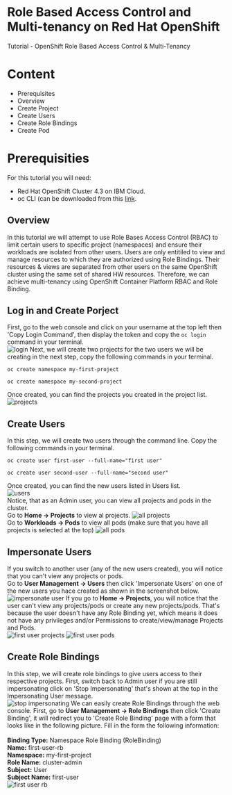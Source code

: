 # Role Based Access Control and Multi-tenancy on Red Hat OpenShift
Tutorial - OpenShift Role Based Access Control &amp; Multi-Tenancy

# Content
- Prerequisites
- Overview
- Create Project
- Create Users
- Create Role Bindings
- Create Pod

# Prerequisities
For this tutorial you will need:<br>
- Red Hat OpenShift Cluster 4.3 on IBM Cloud.<br>
- oc CLI (can be downloaded from this <a href="https://mirror.openshift.com/pub/openshift-v4/clients/oc/4.3/">link</a>.<br>
## Overview
In this tutorial we will attempt to use Role Bases Access Control (RBAC) to limit certain users to specific project (namespaces) and ensure their workloads are isolated from other users. Users are only entitiled to view and manage resources to which they are authorized using Role Bindings. Their resources & views are separated from other users on the same OpenShift cluster using the same set of shared HW resources. Therefore, we can achieve multi-tenancy using OpenShift Container Platform RBAC and Role Binding.

## Log in and Create Porject
First, go to the web console and click on your username at the top left then 'Copy Login Command', then display the token and copy the ```oc login``` command in your terminal.<br>
![login](https://user-images.githubusercontent.com/36239840/97104809-26821500-16d0-11eb-936e-c2b7fb914523.JPG)
Next, we will create two projects for the two users we will be creating in the next step, copy the following commands in your terminal.<br>
```
oc create namespace my-first-project
```
```
oc create namespace my-second-project
```
Once created, you can find the projects you created in the project list.<br>
![projects](https://user-images.githubusercontent.com/36239840/97105004-84632c80-16d1-11eb-9689-64afe4e8679a.JPG)

## Create Users
In this step, we will create two users through the command line. Copy the following commands in your terminal.<br>
```
oc create user first-user --full-name="first user"
```
```
oc create user second-user --full-name="second user"
```
Once created, you can find the new users listed in Users list.<br>
![users](https://user-images.githubusercontent.com/36239840/97105173-7235be00-16d2-11eb-92a0-315f90abde85.JPG)
<br>
Notice, that as an Admin user, you can view all projects and pods in the cluster.<br> Go to <b>Home &#8594; Projects</b> to view al projects.
![all projects](https://user-images.githubusercontent.com/36239840/97105271-0738b700-16d3-11eb-86cd-267ea26c316b.JPG)
<br> Go to <b>Workloads &#8594; Pods</b> to view all pods (make sure that you have all projects is selected at the top)
![all pods](https://user-images.githubusercontent.com/36239840/97105447-271caa80-16d4-11eb-9a7c-418f444ec939.JPG)
<br>
## Impersonate Users
If you switch to another user (any of the new users created), you will notice that you can't view any projects or pods.<br>
Go to <b>User Management &#8594; Users</b> then click 'Impersonate Users' on one of the new users you hace created as shown in the screenshot below.
![impersonate user](https://user-images.githubusercontent.com/36239840/97105489-84b0f700-16d4-11eb-94cf-1c9a1fdf1566.JPG)
If you go to <b>Home &#8594; Projects</b>, you will notice that the user can't view any projects/pods or create any new projects/pods. That's because the user doesn't have any Role Binding yet, which means it does not have any privileges and/or Permissions to create/view/manage Projects and Pods.<br>
![first user projects](https://user-images.githubusercontent.com/36239840/97105506-9e523e80-16d4-11eb-9e68-6d53ee8e1c09.JPG)
![first user pods](https://user-images.githubusercontent.com/36239840/97105576-4e27ac00-16d5-11eb-8e2c-50921f432312.png)


## Create Role Bindings
In this step, we will create role bindings to give users access to their respective projects. First, switch back to Admin user if you are still impersonating click on 'Stop Impersonating' that's shown at the top in the Impersonating User message.<br>
![stop impersonating](https://user-images.githubusercontent.com/36239840/97105732-ad39f080-16d6-11eb-8751-dea4a7155e99.JPG)
We can easily create Role Bindings through the web console. First, go to  <b>User Management &#8594; Role Bindings</b> then click 'Create Binding', it will redirect you to 'Create Role Binding' page with a form that looks like in the following picture. Fill in the form the following information:<br><br>
<b>Binding Type:</b> Namespace Role Binding (RoleBinding)<br>
<b>Name:</b> first-user-rb<br>
<b>Namespace:</b> my-first-project<br>
<b>Role Name:</b> cluster-admin<br>
<b>Subject:</b> User<br>
<b>Subject Name:</b> first-user<br>
![first user rb](https://user-images.githubusercontent.com/36239840/97106206-a5c81680-16d9-11eb-8de0-e359dddfb825.JPG)


